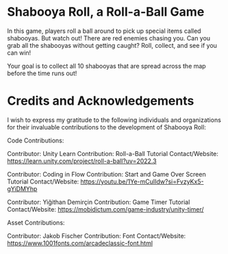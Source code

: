 # Shabooya Roll, a Roll-a-Ball Game

In this game, players roll a ball around to pick up special items called shabooyas. But watch out! There are red enemies chasing you. Can you grab all the shabooyas without getting caught? Roll, collect, and see if you can win!

Your goal is to collect all 10 shabooyas that are spread across the map before the time runs out!

# Credits and Acknowledgements

I wish to express my gratitude to the following individuals and organizations for their invaluable contributions to the development of Shabooya Roll:

Code Contributions:

Contributor: Unity Learn
Contribution: Roll-a-Ball Tutorial
Contact/Website: https://learn.unity.com/project/roll-a-ball?uv=2022.3

Contributor: Coding in Flow
Contribution: Start and Game Over Screen Tutorial
Contact/Website: https://youtu.be/1Ye-mCuIIdw?si=FvzyKx5-gYiDMYhp

Contributor: Yiğithan Demirçin
Contribution: Game Timer Tutorial
Contact/Website: https://mobidictum.com/game-industry/unity-timer/

Asset Contributions:

Contributor: Jakob Fischer
Contribution: Font
Contact/Website: https://www.1001fonts.com/arcadeclassic-font.html
